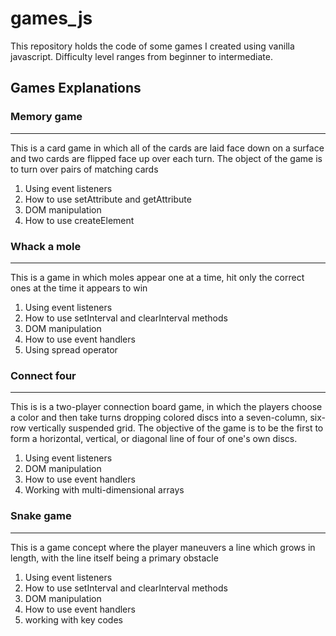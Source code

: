 # games_js
This repository holds the code of some games I created using vanilla javascript. Difficulty level ranges from beginner to intermediate.

## Games Explanations
### Memory game 

---

This is a card game in which all of the cards are laid face down on a surface and two cards are flipped face up over each turn. The object of the game is to turn over pairs of matching cards
1. Using event listeners
2. How to use setAttribute and getAttribute
3. DOM manipulation
4. How to use createElement

### Whack a mole

---

This is a game in which moles appear one at a time, hit only the correct ones at the time it appears to win
1. Using event listeners
2. How to use setInterval and clearInterval methods
3. DOM manipulation
4. How to use event handlers
5. Using spread operator

### Connect four

---

This is is a two-player connection board game, in which the players choose a color and then take turns dropping colored discs into a seven-column, six-row vertically suspended grid. The objective of the game is to be the first to form a horizontal, vertical, or diagonal line of four of one's own discs.
1. Using event listeners
2. DOM manipulation
3. How to use event handlers
4. Working with multi-dimensional arrays

### Snake game

---

This is a game concept where the player maneuvers a line which grows in length, with the line itself being a primary obstacle
1. Using event listeners
2. How to use setInterval and clearInterval methods
3. DOM manipulation
4. How to use event handlers
5. working with key codes
